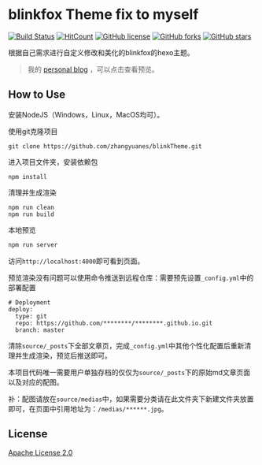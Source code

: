 # blinkfox Theme fix to myself

[![Build Status](https://secure.travis-ci.org/blinkfox/blinkfox.github.io.svg)](https://travis-ci.org/blinkfox/blinkfox.github.io) [![HitCount](http://hits.dwyl.io/blinkfox/blinkfox.github.io.svg)](http://hits.dwyl.io/blinkfox/blinkfox.github.io) [![GitHub license](https://img.shields.io/github/license/blinkfox/blinkfox.github.io.svg)](https://github.com/blinkfox/blinkfox.github.io/blob/hexo/LICENSE) [![GitHub forks](https://img.shields.io/github/forks/blinkfox/blinkfox.github.io.svg)](https://github.com/blinkfox/blinkfox.github.io/network) [![GitHub stars](https://img.shields.io/github/stars/blinkfox/blinkfox.github.io.svg)](https://github.com/blinkfox/blinkfox.github.io/stargazers)

根据自己需求进行自定义修改和美化的blinkfox的hexo主题。

> 我的 [personal blog](https://zhangyuanes.github.io/) ，可以点击查看预览。

## How to Use

安装NodeJS（Windows，Linux，MacOS均可）。

使用git克隆项目

```
git clone https://github.com/zhangyuanes/blinkTheme.git
```

进入项目文件夹，安装依赖包

```
npm install
```

清理并生成渲染

```
npm run clean
npm run build
```

本地预览

```bash
npm run server
```
访问`http://localhost:4000`即可看到页面。

预览渲染没有问题可以使用命令推送到远程仓库：需要预先设置`_config.yml`中的部署配置
```
# Deployment
deploy:
  type: git
  repo: https://github.com/********/********.github.io.git
  branch: master
```

清除`source/_posts`下全部文章页，完成`_config.yml`中其他个性化配置后重新清理并生成渲染，预览后推送即可。

本项目代码唯一需要用户单独存档的仅仅为`source/_posts`下的原始md文章页面以及对应的配图。

补：配图请放在`source/medias`中，如果需要分类请在此文件夹下新建文件夹放置即可，在页面中引用地址为：`/medias/******.jpg`。


## License

[Apache License 2.0](http://www.apache.org/licenses/LICENSE-2.0)
